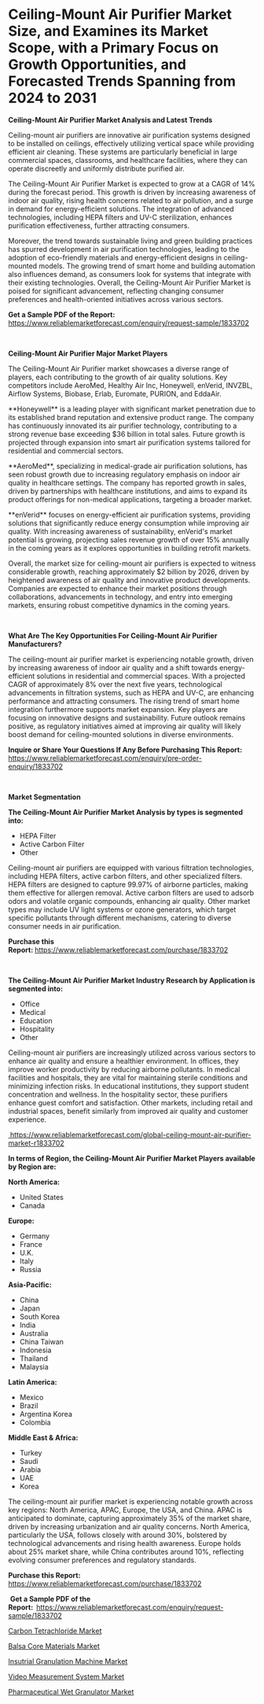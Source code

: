 <p><h1>Ceiling-Mount Air Purifier Market Size, and Examines its Market Scope, with a Primary Focus on Growth Opportunities, and Forecasted Trends Spanning from 2024 to 2031</h1></p><p><strong>Ceiling-Mount Air Purifier Market Analysis and Latest Trends</strong></p>
<p><p>Ceiling-mount air purifiers are innovative air purification systems designed to be installed on ceilings, effectively utilizing vertical space while providing efficient air cleaning. These systems are particularly beneficial in large commercial spaces, classrooms, and healthcare facilities, where they can operate discreetly and uniformly distribute purified air.</p><p>The Ceiling-Mount Air Purifier Market is expected to grow at a CAGR of 14% during the forecast period. This growth is driven by increasing awareness of indoor air quality, rising health concerns related to air pollution, and a surge in demand for energy-efficient solutions. The integration of advanced technologies, including HEPA filters and UV-C sterilization, enhances purification effectiveness, further attracting consumers. </p><p>Moreover, the trend towards sustainable living and green building practices has spurred development in air purification technologies, leading to the adoption of eco-friendly materials and energy-efficient designs in ceiling-mounted models. The growing trend of smart home and building automation also influences demand, as consumers look for systems that integrate with their existing technologies. Overall, the Ceiling-Mount Air Purifier Market is poised for significant advancement, reflecting changing consumer preferences and health-oriented initiatives across various sectors.</p></p>
<p><strong>Get a Sample PDF of the Report:&nbsp;</strong> <a href="https://www.reliablemarketforecast.com/enquiry/request-sample/1833702?utm_campaign=1130&utm_medium=2&utm_source=Github&utm_content=ia&utm_term=17102024&utm_id=ceiling-mount-air-purifier">https://www.reliablemarketforecast.com/enquiry/request-sample/1833702</a></p>
<p>&nbsp;</p>
<p><strong>Ceiling-Mount Air Purifier Major Market Players</strong></p>
<p><p>The Ceiling-Mount Air Purifier market showcases a diverse range of players, each contributing to the growth of air quality solutions. Key competitors include AeroMed, Healthy Air Inc, Honeywell, enVerid, INVZBL, Airflow Systems, Biobase, Erlab, Euromate, PURION, and EddaAir.</p><p>**Honeywell** is a leading player with significant market penetration due to its established brand reputation and extensive product range. The company has continuously innovated its air purifier technology, contributing to a strong revenue base exceeding $36 billion in total sales. Future growth is projected through expansion into smart air purification systems tailored for residential and commercial sectors.</p><p>**AeroMed**, specializing in medical-grade air purification solutions, has seen robust growth due to increasing regulatory emphasis on indoor air quality in healthcare settings. The company has reported growth in sales, driven by partnerships with healthcare institutions, and aims to expand its product offerings for non-medical applications, targeting a broader market.</p><p>**enVerid** focuses on energy-efficient air purification systems, providing solutions that significantly reduce energy consumption while improving air quality. With increasing awareness of sustainability, enVerid's market potential is growing, projecting sales revenue growth of over 15% annually in the coming years as it explores opportunities in building retrofit markets.</p><p>Overall, the market size for ceiling-mount air purifiers is expected to witness considerable growth, reaching approximately $2 billion by 2026, driven by heightened awareness of air quality and innovative product developments. Companies are expected to enhance their market positions through collaborations, advancements in technology, and entry into emerging markets, ensuring robust competitive dynamics in the coming years.</p></p>
<p>&nbsp;</p>
<p><strong>What Are The Key Opportunities For Ceiling-Mount Air Purifier Manufacturers?</strong></p>
<p><p>The ceiling-mount air purifier market is experiencing notable growth, driven by increasing awareness of indoor air quality and a shift towards energy-efficient solutions in residential and commercial spaces. With a projected CAGR of approximately 8% over the next five years, technological advancements in filtration systems, such as HEPA and UV-C, are enhancing performance and attracting consumers. The rising trend of smart home integration furthermore supports market expansion. Key players are focusing on innovative designs and sustainability. Future outlook remains positive, as regulatory initiatives aimed at improving air quality will likely boost demand for ceiling-mounted solutions in diverse environments.</p></p>
<p><strong>Inquire or Share Your Questions If Any Before Purchasing This Report:</strong> <a href="https://www.reliablemarketforecast.com/enquiry/pre-order-enquiry/1833702?utm_campaign=1130&utm_medium=2&utm_source=Github&utm_content=ia&utm_term=17102024&utm_id=ceiling-mount-air-purifier">https://www.reliablemarketforecast.com/enquiry/pre-order-enquiry/1833702</a></p>
<p>&nbsp;</p>
<p><strong>Market Segmentation</strong></p>
<p><strong>The Ceiling-Mount Air Purifier Market Analysis by types is segmented into:</strong></p>
<p><ul><li>HEPA Filter</li><li>Active Carbon Filter</li><li>Other</li></ul></p>
<p><p>Ceiling-mount air purifiers are equipped with various filtration technologies, including HEPA filters, active carbon filters, and other specialized filters. HEPA filters are designed to capture 99.97% of airborne particles, making them effective for allergen removal. Active carbon filters are used to adsorb odors and volatile organic compounds, enhancing air quality. Other market types may include UV light systems or ozone generators, which target specific pollutants through different mechanisms, catering to diverse consumer needs in air purification.</p></p>
<p><strong>Purchase this Report:&nbsp;</strong><a href="https://www.reliablemarketforecast.com/purchase/1833702?utm_campaign=1130&utm_medium=2&utm_source=Github&utm_content=ia&utm_term=17102024&utm_id=ceiling-mount-air-purifier">https://www.reliablemarketforecast.com/purchase/1833702</a></p>
<p>&nbsp;</p>
<p><strong>The Ceiling-Mount Air Purifier Market Industry Research by Application is segmented into:</strong></p>
<p><ul><li>Office</li><li>Medical</li><li>Education</li><li>Hospitality</li><li>Other</li></ul></p>
<p><p>Ceiling-mount air purifiers are increasingly utilized across various sectors to enhance air quality and ensure a healthier environment. In offices, they improve worker productivity by reducing airborne pollutants. In medical facilities and hospitals, they are vital for maintaining sterile conditions and minimizing infection risks. In educational institutions, they support student concentration and wellness. In the hospitality sector, these purifiers enhance guest comfort and satisfaction. Other markets, including retail and industrial spaces, benefit similarly from improved air quality and customer experience.</p></p>
<p><a href="https://www.reliablemarketforecast.com/global-ceiling-mount-air-purifier-market-r1833702?utm_campaign=1130&utm_medium=2&utm_source=Github&utm_content=ia&utm_term=17102024&utm_id=ceiling-mount-air-purifier">&nbsp;https://www.reliablemarketforecast.com/global-ceiling-mount-air-purifier-market-r1833702</a></p>
<p><strong>In terms of Region, the Ceiling-Mount Air Purifier Market Players available by Region are:</strong></p>
<p>
    <p> <strong> North America: </strong>
        <ul>
            <li>United States</li>
            <li>Canada</li>
        </ul>
        </p> 
    <p> <strong> Europe: </strong>
        <ul>
            <li>Germany</li>
            <li>France</li>
            <li>U.K.</li>
            <li>Italy</li>
            <li>Russia</li>
        </ul>
        </p> 
    <p> <strong> Asia-Pacific: </strong>
        <ul>
            <li>China</li>
            <li>Japan</li>
            <li>South Korea</li>
            <li>India</li>
            <li>Australia</li>
            <li>China Taiwan</li>
            <li>Indonesia</li>
            <li>Thailand</li>
            <li>Malaysia</li>
        </ul>
        </p> 
    <p> <strong> Latin America: </strong>
        <ul>
            <li>Mexico</li>
            <li>Brazil</li>
            <li>Argentina Korea</li>
            <li>Colombia</li>
        </ul>
        </p> 
    <p> <strong> Middle East & Africa: </strong>
        <ul>
            <li>Turkey</li>
            <li>Saudi</li>
            <li>Arabia</li>
            <li>UAE</li>
            <li>Korea</li>
        </ul>
    </p>
    </p>
<p><p>The ceiling-mount air purifier market is experiencing notable growth across key regions: North America, APAC, Europe, the USA, and China. APAC is anticipated to dominate, capturing approximately 35% of the market share, driven by increasing urbanization and air quality concerns. North America, particularly the USA, follows closely with around 30%, bolstered by technological advancements and rising health awareness. Europe holds about 25% market share, while China contributes around 10%, reflecting evolving consumer preferences and regulatory standards.</p></p>
<p><strong>Purchase this Report: </strong><a href="https://www.reliablemarketforecast.com/purchase/1833702?utm_campaign=1130&utm_medium=2&utm_source=Github&utm_content=ia&utm_term=17102024&utm_id=ceiling-mount-air-purifier">https://www.reliablemarketforecast.com/purchase/1833702</a></p>
<p>&nbsp;<strong>Get a Sample PDF of the Report:&nbsp;&nbsp;</strong><a href="https://www.reliablemarketforecast.com/enquiry/request-sample/1833702?utm_campaign=1130&utm_medium=2&utm_source=Github&utm_content=ia&utm_term=17102024&utm_id=ceiling-mount-air-purifier">https://www.reliablemarketforecast.com/enquiry/request-sample/1833702</a></p>
<p><strong></strong></p>
<p><p><a href="https://www.linkedin.com/pulse/carbon-tetrachloride-market-consolidation-impact-structure-2zvxc?utm_campaign=1130&utm_medium=2&utm_source=Github&utm_content=ia&utm_term=17102024&utm_id=ceiling-mount-air-purifier">Carbon Tetrachloride Market</a></p><p><a href="https://www.linkedin.com/pulse/balsa-core-materials-market-size-share-analysis-growth-l45xc?utm_campaign=1130&utm_medium=2&utm_source=Github&utm_content=ia&utm_term=17102024&utm_id=ceiling-mount-air-purifier">Balsa Core Materials Market</a></p><p><a href="https://github.com/brookiqhurne/Market-Research-Report-List-1/blob/main/insutrial-granulation-machine-market.md?utm_campaign=1130&utm_medium=2&utm_source=Github&utm_content=ia&utm_term=17102024&utm_id=ceiling-mount-air-purifier">Insutrial Granulation Machine Market</a></p><p><a href="https://issuu.com/reportprime-2/docs/video-measurement-system-market-siz_a1a122f94f7bf5?utm_campaign=1130&utm_medium=2&utm_source=Github&utm_content=ia&utm_term=17102024&utm_id=ceiling-mount-air-purifier">Video Measurement System Market</a></p><p><a href="https://github.com/diedrer4btm/Market-Research-Report-List-1/blob/main/pharmaceutical-wet-granulator-market.md?utm_campaign=1130&utm_medium=2&utm_source=Github&utm_content=ia&utm_term=17102024&utm_id=ceiling-mount-air-purifier">Pharmaceutical Wet Granulator Market</a></p></p>